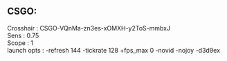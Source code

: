 ## CSGO:
Crosshair     : CSGO-VQnMa-zn3es-xOMXH-y2ToS-mmbxJ<br>
Sens          : 0.75<br>
Scope         : 1<br>
launch opts   : -refresh 144 -tickrate 128 +fps_max 0 -novid -nojoy -d3d9ex<br>
